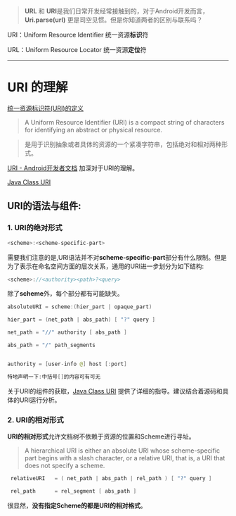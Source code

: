 <!--
 * @Author: BertKing
 * @version: 
 * @Date: 2020-09-07 11:04:49
 * @LastEditors: BertKing
 * @LastEditTime: 2020-09-07 15:55:59
 * @FilePath: /ExoPlayer-Study/关键概念.md
 * @Description: URI 和 URL的理解
-->
> **URL** 和 **URI**是我们日常开发经常接触到的，对于Android开发而言，**Uri.parse(url)** 更是司空见惯。但是你知道两者的区别与联系吗？

URI：Uniform Resource Identifier 统一资源**标识**符

URL：Uniform Resource Locator 统一资源**定位**符


---

# URI 的理解

[统一资源标识符(URI)的定义](https://www.ietf.org/rfc/rfc2396.txt) 



>A Uniform Resource Identifier (URI) is a compact string of characters
   for identifying an abstract or physical resource. 

> 是用于识别抽象或者具体的资源的一个紧凑字符串，包括绝对和相对两种形式。


[URI - Android开发者文档](https://developer.android.com/reference/java/net/URI) 加深对于URI的理解。

[Java Class URI](https://docs.oracle.com/javase/10/docs/api/java/net/URI.html)

## URI的语法与组件:

### 1. URI的绝对形式

```Java
<scheme>:<scheme-specific-part>
```
需要我们注意的是,URI语法并不对**scheme-specific-part**部分有什么限制。但是为了表示在命名空间方面的层次关系，通用的URI进一步划分为如下结构:
```Java
<scheme>://<authority><path>?<query>
```
除了**scheme**外，每个部分都有可能缺失。
```Java
absoluteURI = scheme:(hier_part | opaque_part)

hier_part = (net_path | abs_path) [ "?" query ]

net_path = "//" authority [ abs_path ]

abs_path = "/" path_segments


authority = [user-info @] host [:port]

特地声明一下:中括号[]的内容可有可无

```
关于URI的组件的获取，[Java Class URI](https://docs.oracle.com/javase/10/docs/api/java/net/URI.html) 提供了详细的指导。建议结合着源码和具体的URI运行分析。


### 2. URI的相对形式

**URI的相对形式**允许文档树不依赖于资源的位置和Scheme进行寻址。

>A hierarchical URI is either an absolute URI whose scheme-specific part begins with a slash character, or a relative URI, that is, a URI that does not specify a scheme.

```Java
 relativeURI   = ( net_path | abs_path | rel_path ) [ "?" query ]

 rel_path      = rel_segment [ abs_path ]


```
很显然，**没有指定Scheme的都是URI的相对格式**。

